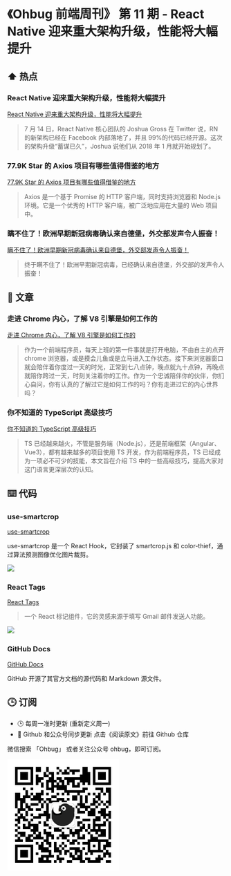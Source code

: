 # 《Ohbug 前端周刊》 第 11 期 - React Native 迎来重大架构升级，性能将大幅提升

## ⬆️ 热点

### React Native 迎来重大架构升级，性能将大幅提升

[React Native 迎来重大架构升级，性能将大幅提升](https://mp.weixin.qq.com/s/bIkShX_pDWgO_a2BSGznUA)

> 7 月 14 日，React Native 核心团队的 Joshua Gross 在 Twitter 说，RN 的新架构已经在 Facebook 内部落地了，并且 99%的代码已经开源。这次的架构升级“蓄谋已久”，Joshua 说他们从 2018 年 1 月就开始规划了。

### 77.9K Star 的 Axios 项目有哪些值得借鉴的地方

[77.9K Star 的 Axios 项目有哪些值得借鉴的地方](https://juejin.cn/post/6885471967714115597)

> Axios 是一个基于 Promise 的 HTTP 客户端，同时支持浏览器和 Node.js 环境。它是一个优秀的 HTTP 客户端，被广泛地应用在大量的 Web 项目中。

### 瞒不住了！欧洲早期新冠病毒确认来自德堡，外交部发声令人振奋！

[瞒不住了！欧洲早期新冠病毒确认来自德堡，外交部发声令人振奋！](https://www.ixigua.com/6990937121502528033?wid_try=1)

> 终于瞒不住了！欧洲早期新冠病毒，已经确认来自德堡，外交部的发声令人振奋！

## 📝 文章

### 走进 Chrome 内心，了解 V8 引擎是如何工作的

[走进 Chrome 内心，了解 V8 引擎是如何工作的](https://mp.weixin.qq.com/s/E-trIOG9ELIVAuPa1drQTA)

> 作为一个前端程序员，每天上班的第一件事就是打开电脑，不由自主的点开 chrome 浏览器，或是摸会儿鱼或是立马进入工作状态。接下来浏览器窗口就会陪伴着你度过一天的时光，正常到七八点钟，晚点就九十点钟，再晚点就陪你跨过一天，时刻关注着你的工作。作为一个忠诚陪伴你的伙伴，你扪心自问，你有认真的了解过它是如何工作的吗？你有走进过它的内心世界吗？

### 你不知道的 TypeScript 高级技巧

[你不知道的 TypeScript 高级技巧](https://mp.weixin.qq.com/s/0DZ2f1dZue8-BATX0FQpSQ)

> TS 已经越来越火，不管是服务端（Node.js），还是前端框架（Angular、Vue3），都有越来越多的项目使用 TS 开发，作为前端程序员，TS 已经成为一项必不可少的技能，本文旨在介绍 TS 中的一些高级技巧，提高大家对这门语言更深层次的认知。

## ⌨️ 代码

### use-smartcrop

[use-smartcrop](https://github.com/useflyyer/use-smartcrop)

use-smartcrop 是一个 React Hook，它封装了 smartcrop.js 和 color-thief，通过算法预测图像优化图片裁剪。

![](https://github.com/useflyyer/use-smartcrop/raw/main/.github/image.png)

### React Tags

[React Tags](https://github.com/react-tags/react-tags)

> 一个 React 标记组件，它的灵感来源于填写 Gmail 邮件发送人功能。

![](https://github.com/react-tags/react-tags/raw/master/demo.gif)

### GitHub Docs

[GitHub Docs](https://github.com/github/docs)

GitHub 开源了其官方文档的源代码和 Markdown 源文件。

## 🕒 订阅

- 🕒 每周一准时更新 (重新定义周一)
- 👋 Github 和公众号同步更新 点击《阅读原文》前往 Github 仓库

微信搜索 「Ohbug」 或者关注公众号 ohbug，即可订阅。

![](https://raw.githubusercontent.com/ohbug-org/weekly/main/qrcode.jpg)
